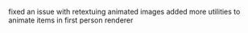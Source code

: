 fixed an issue with retextuing animated images
added more utilities to animate items in first person renderer